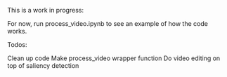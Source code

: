 This is a work in progress:

For now, run process_video.ipynb to see an example of how the code works.

Todos:

Clean up code
Make process_video wrapper function
Do video editing on top of saliency detection
